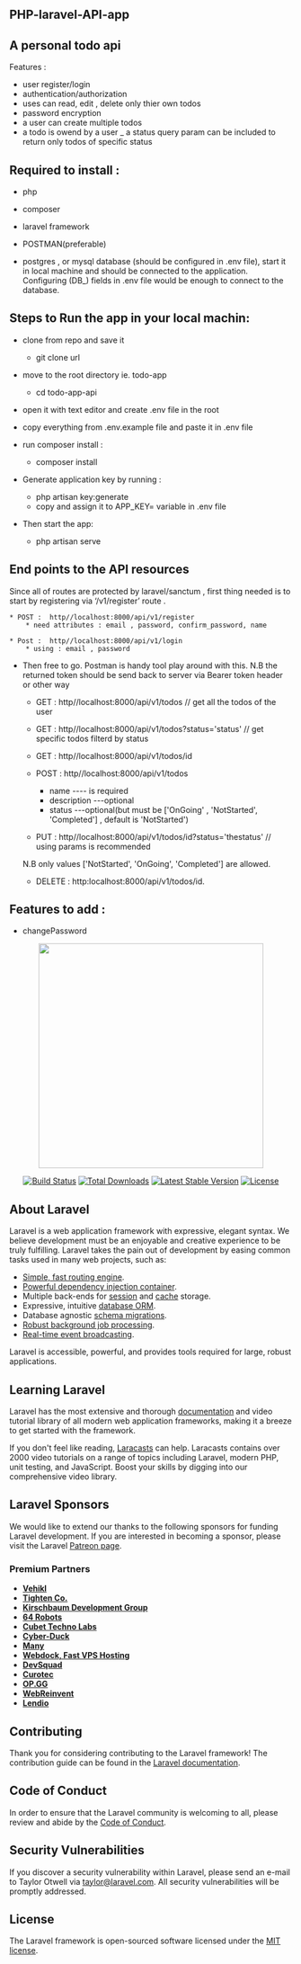 
## <p>PHP-laravel-API-app</p>
 
## A personal todo api 

Features : 
- user register/login
- authentication/authorization
- uses can read, edit , delete only thier own todos
- password encryption
- a user can create multiple todos 
- a todo is owend by a user 
_ a status query param can be included to return only todos of specific status


## Required  to install : 
- php 
- composer 
- laravel framework
- POSTMAN(preferable)

- postgres , or mysql database (should be configured in .env file), start it in local machine and should be connected to the application. Configuring (DB_) fields in .env file would be enough to connect to the database.

## Steps to Run the app in your local machin:

* clone from repo and save it
    * git clone url    
* move to the root directory ie. todo-app
    * cd todo-app-api  
* open it with  text editor and create .env file in the root
* copy everything from .env.example file and paste it in .env file 

* run composer install : 
    * composer install 

* Generate application key by running : 
    * php artisan key:generate
    * copy and assign it to APP_KEY= variable in .env file 

* Then start the app: 
    * php artisan serve

## End points to the API resources 
Since all of routes are protected by laravel/sanctum , first thing needed is  to start by registering via ‘/v1/register’ route . 

    * POST :  http//localhost:8000/api/v1/register
        * need attributes : email , password, confirm_password, name 

    * Post :  http//localhost:8000/api/v1/login 
        * using : email , password

* Then free to go. Postman is  handy tool  play around with this. 
     N.B the returned token should be send back to server via Bearer token header or other way

    * GET : http//localhost:8000/api/v1/todos   // get all the todos of the user

    * GET : http//localhost:8000/api/v1/todos?status='status'   // get specific todos filterd by status

    * GET : http//localhost:8000/api/v1/todos/id 

    * POST : http//localhost:8000/api/v1/todos   
        * name ----  is required 
        * description ---optional 
        * status ---optional(but must be ['OnGoing' , 'NotStarted', 'Completed'] , default is 'NotStarted')

    * PUT : http//localhost:8000/api/v1/todos/id?status='thestatus' // using params is recommended

    N.B only values ['NotStarted', 'OnGoing', 'Completed'] are allowed. 

    * DELETE :  http:localhost:8000/api/v1/todos/id. 

## Features to add : 
* changePassword
 

<p align="center"><a href="https://laravel.com" target="_blank"><img src="https://raw.githubusercontent.com/laravel/art/master/logo-lockup/5%20SVG/2%20CMYK/1%20Full%20Color/laravel-logolockup-cmyk-red.svg" width="400"></a></p>

<p align="center">
<a href="https://travis-ci.org/laravel/framework"><img src="https://travis-ci.org/laravel/framework.svg" alt="Build Status"></a>
<a href="https://packagist.org/packages/laravel/framework"><img src="https://img.shields.io/packagist/dt/laravel/framework" alt="Total Downloads"></a>
<a href="https://packagist.org/packages/laravel/framework"><img src="https://img.shields.io/packagist/v/laravel/framework" alt="Latest Stable Version"></a>
<a href="https://packagist.org/packages/laravel/framework"><img src="https://img.shields.io/packagist/l/laravel/framework" alt="License"></a>
</p>

## About Laravel

Laravel is a web application framework with expressive, elegant syntax. We believe development must be an enjoyable and creative experience to be truly fulfilling. Laravel takes the pain out of development by easing common tasks used in many web projects, such as:

- [Simple, fast routing engine](https://laravel.com/docs/routing).
- [Powerful dependency injection container](https://laravel.com/docs/container).
- Multiple back-ends for [session](https://laravel.com/docs/session) and [cache](https://laravel.com/docs/cache) storage.
- Expressive, intuitive [database ORM](https://laravel.com/docs/eloquent).
- Database agnostic [schema migrations](https://laravel.com/docs/migrations).
- [Robust background job processing](https://laravel.com/docs/queues).
- [Real-time event broadcasting](https://laravel.com/docs/broadcasting).

Laravel is accessible, powerful, and provides tools required for large, robust applications.

## Learning Laravel

Laravel has the most extensive and thorough [documentation](https://laravel.com/docs) and video tutorial library of all modern web application frameworks, making it a breeze to get started with the framework.

If you don't feel like reading, [Laracasts](https://laracasts.com) can help. Laracasts contains over 2000 video tutorials on a range of topics including Laravel, modern PHP, unit testing, and JavaScript. Boost your skills by digging into our comprehensive video library.

## Laravel Sponsors

We would like to extend our thanks to the following sponsors for funding Laravel development. If you are interested in becoming a sponsor, please visit the Laravel [Patreon page](https://patreon.com/taylorotwell).

### Premium Partners

- **[Vehikl](https://vehikl.com/)**
- **[Tighten Co.](https://tighten.co)**
- **[Kirschbaum Development Group](https://kirschbaumdevelopment.com)**
- **[64 Robots](https://64robots.com)**
- **[Cubet Techno Labs](https://cubettech.com)**
- **[Cyber-Duck](https://cyber-duck.co.uk)**
- **[Many](https://www.many.co.uk)**
- **[Webdock, Fast VPS Hosting](https://www.webdock.io/en)**
- **[DevSquad](https://devsquad.com)**
- **[Curotec](https://www.curotec.com/services/technologies/laravel/)**
- **[OP.GG](https://op.gg)**
- **[WebReinvent](https://webreinvent.com/?utm_source=laravel&utm_medium=github&utm_campaign=patreon-sponsors)**
- **[Lendio](https://lendio.com)**

## Contributing

Thank you for considering contributing to the Laravel framework! The contribution guide can be found in the [Laravel documentation](https://laravel.com/docs/contributions).

## Code of Conduct

In order to ensure that the Laravel community is welcoming to all, please review and abide by the [Code of Conduct](https://laravel.com/docs/contributions#code-of-conduct).

## Security Vulnerabilities

If you discover a security vulnerability within Laravel, please send an e-mail to Taylor Otwell via [taylor@laravel.com](mailto:taylor@laravel.com). All security vulnerabilities will be promptly addressed.

## License

The Laravel framework is open-sourced software licensed under the [MIT license](https://opensource.org/licenses/MIT).
